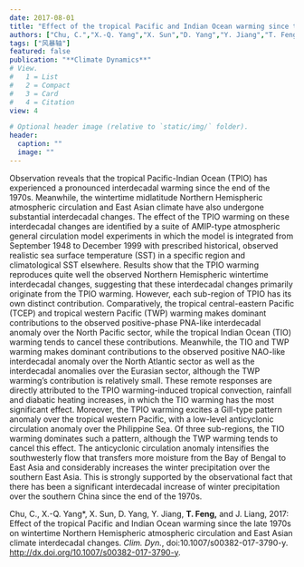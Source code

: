 ```yaml
---
date: 2017-08-01
title: "Effect of the tropical Pacific and Indian Ocean warming since the late 1970s on wintertime Northern Hemispheric atmospheric circulation and East Asian climate interdecadal changes"
authors: ["Chu, C.","X.-Q. Yang","X. Sun","D. Yang","Y. Jiang","T. Feng","J. Liang"]
tags: ["风暴轴"]
featured: false
publication: "**Climate Dynamics**"
# View.
#   1 = List
#   2 = Compact
#   3 = Card
#   4 = Citation
view: 4

# Optional header image (relative to `static/img/` folder).
header:
  caption: ""
  image: ""
---
```


Observation reveals that the tropical Pacific-Indian Ocean (TPIO) has experienced a pronounced interdecadal warming since the end of the 1970s. Meanwhile, the wintertime midlatitude Northern Hemispheric atmospheric circulation and East Asian climate have also undergone substantial interdecadal changes. The effect of the TPIO warming on these interdecadal changes are identified by a suite of AMIP-type atmospheric general circulation model experiments in which the model is integrated from September 1948 to December 1999 with prescribed historical, observed realistic sea surface temperature (SST) in a specific region and climatological SST elsewhere. Results show that the TPIO warming reproduces quite well the observed Northern Hemispheric wintertime interdecadal changes, suggesting that these interdecadal changes primarily originate from the TPIO warming. However, each sub-region of TPIO has its own distinct contribution. Comparatively, the tropical central-eastern Pacific (TCEP) and tropical western Pacific (TWP) warming makes dominant contributions to the observed positive-phase PNA-like interdecadal anomaly over the North Pacific sector, while the tropical Indian Ocean (TIO) warming tends to cancel these contributions. Meanwhile, the TIO and TWP warming makes dominant contributions to the observed positive NAO-like interdecadal anomaly over the North Atlantic sector as well as the interdecadal anomalies over the Eurasian sector, although the TWP warming’s contribution is relatively small. These remote responses are directly attributed to the TPIO warming-induced tropical convection, rainfall and diabatic heating increases, in which the TIO warming has the most significant effect. Moreover, the TPIO warming excites a Gill-type pattern anomaly over the tropical western Pacific, with a low-level anticyclonic circulation anomaly over the Philippine Sea. Of three sub-regions, the TIO warming dominates such a pattern, although the TWP warming tends to cancel this effect. The anticyclonic circulation anomaly intensifies the southwesterly flow that transfers more moisture from the Bay of Bengal to East Asia and considerably increases the winter precipitation over the southern East Asia. This is strongly supported by the observational fact that there has been a significant interdecadal increase of winter precipitation over the southern China since the end of the 1970s.



Chu, C., X.-Q. Yang\*, X. Sun, D. Yang, Y. Jiang, **T. Feng,** and J. Liang, 2017: Effect of the tropical Pacific and Indian Ocean warming since the late 1970s on wintertime Northern Hemispheric atmospheric circulation and East Asian climate interdecadal changes. *Clim. Dyn.*, doi:10.1007/s00382-017-3790-y. http://dx.doi.org/10.1007/s00382-017-3790-y.

